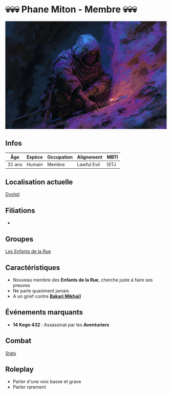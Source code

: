 # :skull::skull::skull: Phane Miton - Membre :skull::skull::skull:
![Phane Miton](../../../_images/bandit_cache.webp)

## Infos 
| Âge | Espèce | Occupation | Alignement | MBTI |
| --- | ------ | ---------- | ---------- | ---- |
| 31 ans | Humain | Membre | Lawful Evil | ISTJ |

## Localisation actuelle
[Dvolsti](../../VILLES/Dvolsti.md)

## Filiations
* 

## Groupes 
[Les Enfants de la Rue](./_Organisation.md)

## Caractéristiques
* Nouveau membre des **Enfants de la Rue**, cherche juste à faire ses preuves
* Ne parle quasiment jamais
* A un grief contre [**Bakari Mikhaïl**](./Bakari_Mikhail.md)

## Événements marquants
* **14 Kegn 432** : Assassinat par les **Aventuriers**

## Combat
[Stats](../../../STAT_BLOCKS/CLASS/CapitaineBandit.md)

## Roleplay
* Parler d'une voix basse et grave
* Parler rarement